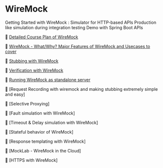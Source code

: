 # WireMock
Getting Started with WireMock : Simulator for HTTP-based APIs
Production like simulation during integration testing
Demo with Spring Boot APIs

🎯 [Detailed Course Plan of WireMock](https://youtu.be/VouscOgOmZE)

🎯 [WireMock - What/Why? Major Features of WireMock and Usecases to cover](https://youtu.be/xJs-KuEL-co)

🎯 [Stubbing with WireMock](https://youtu.be/4Rp2Xw-5_aI)

🎯 [Verification with WireMock](https://youtu.be/akHae3jXDyQ)

🎯 [Running WireMock as standalone server](https://youtu.be/_hAns6gzk8A)

🎯 [Request Recording with wiremock and making stubbing extremely simple and easy]

🎯 [Selective Proxying]

🎯 [Fault simulation with WireMock]

🎯 [Timeout & Delay simulation with WireMock]

🎯 [Stateful behavior of WireMock]

🎯 [Response templating with WireMock]

🎯 [MockLab - WireMock in the Cloud]

🎯 [HTTPS with WireMock]



 

